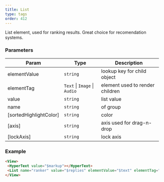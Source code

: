 ```yaml
---
title: List
type: tags
order: 412
---
```


List element, used for ranking results. Great choice for recomendation systems.

### Parameters

| Param | Type | Description |
| --- | --- | --- |
| elementValue | <code>string</code> | lookup key for child object |
| elementTag | <code>Text</code> \| <code>Image</code> \| <code>Audio</code> | element used to render children |
| value | <code>string</code> | list value |
| name | <code>string</code> | of group |
| [sortedHighlightColor] | <code>string</code> | color |
| [axis] | <code>string</code> | axis used for drag-n-drop |
| [lockAxis] | <code>string</code> | lock axis |

### Example
```html
<View>
 <HyperText value="$markup"></HyperText>
 <List name="ranker" value="$replies" elementValue="$text" elementTag="Text" ranked="true" sortedHighlightColor="#fcfff5"></List>
</View>
```
